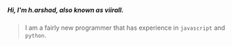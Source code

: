 ##### Hi, I'm h.arshad, also known as **viirall**.

> I am a fairly new programmer that has experience in ```javascript``` and ```python```.
